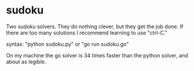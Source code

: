 # sudoku

Two sudoku solvers. They do nothing clever, but they get the job done. If there are too many solutions I recommend learning to use "ctrl-C."

syntax: "python sudoku.py" or "go run sudoku.go"

On my machine the go solver is 34 times faster than the python solver, and about as legible.


